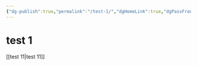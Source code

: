 ```yaml
---
{"dg-publish":true,"permalink":"/test-1/","dgHomeLink":true,"dgPassFrontmatter":false}
---
```



# test 1
[[test  11|test  11]]